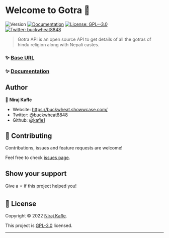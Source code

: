 # Welcome to Gotra 👋
![Version](https://img.shields.io/badge/version-1.0.5-blue.svg?cacheSeconds=2592000)
[![Documentation](https://img.shields.io/badge/documentation-yes-brightgreen.svg)](https://documenter.getpostman.com/view/12627760/2s8YstUDWB)
[![License: GPL--3.0](https://img.shields.io/badge/License-GPL--3.0-yellow.svg)](https://github.com/kafle1/gotra/blob/master/LICENSE)
[![Twitter: buckwheat8848](https://img.shields.io/twitter/follow/buckwheat8848.svg?style=social)](https://twitter.com/buckwheat8848)

> Gotra API is an open source API to get details of all the gotras of hindu religion along with Nepali castes.

### ✨ [Base URL](https://gotra.up.railway.app/api/)
### ✨ [Documentation](https://documenter.getpostman.com/view/12627760/2s8YstUDWB)


## Author

👤 **Niraj Kafle**

* Website: https://buckwheat.showwcase.com/
* Twitter: [@buckwheat8848](https://twitter.com/buckwheat8848)
* Github: [@kafle1](https://github.com/kafle1)

## 🤝 Contributing

Contributions, issues and feature requests are welcome!

Feel free to check [issues page](https://github.com/kafle1/gotra/issues). 

## Show your support

Give a ⭐️ if this project helped you!


## 📝 License

Copyright © 2022 [Niraj Kafle](https://github.com/kafle1).

This project is [GPL-3.0](https://github.com/kafle1/gotra/blob/master/LICENSE) licensed.

***

